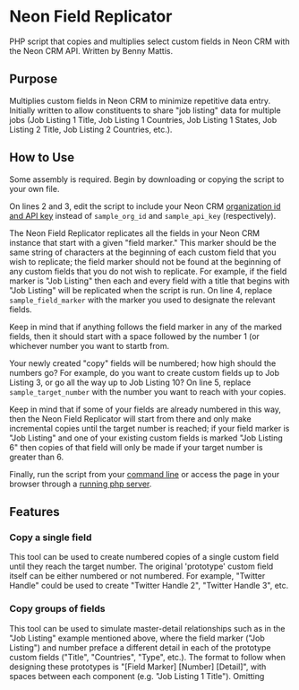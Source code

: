 # Neon Field Replicator
PHP script that copies and multiplies select custom fields in Neon CRM with the Neon CRM API. Written by Benny Mattis.

## Purpose  

Multiplies custom fields in Neon CRM to minimize repetitive data entry. Initially written to allow constituents to share "job listing" data for multiple jobs (Job Listing 1 Title, Job Listing 1 Countries, Job Listing 1 States, Job Listing 2 Title, Job Listing 2 Countries, etc.).

## How to Use 

Some assembly is required. Begin by downloading or copying the script to your own file.

On lines 2 and 3, edit the script to include your Neon CRM [organization id and API key](https://developer.neoncrm.com/authentication/) instead of `sample_org_id` and `sample_api_key` (respectively).

The Neon Field Replicator replicates all the fields in your Neon CRM instance that start with a given "field marker." This marker should be the same string of characters at the beginning of each custom field that you wish to replicate; the field marker should not be found at the beginning of any custom fields that you do not wish to replicate. For example, if the field marker is "Job Listing" then each and every field with a title that begins with "Job Listing" will be replicated when the script is run. On line 4, replace `sample_field_marker` with the marker you used to designate the relevant fields.

Keep in mind that if anything follows the field marker in any of the marked fields, then it should start with a space followed by the number 1 (or whichever number you want to startb from.

Your newly created "copy" fields will be numbered; how high should the numbers go? For example, do you want to create custom fields up to Job Listing 3, or go all the way up to Job Listing 10? On line 5, replace `sample_target_number` with the number you want to reach with your copies.

Keep in mind that if some of your fields are already numbered in this way, then the Neon Field Replicator will start from there and only make incremental copies until the target number is reached; if your field marker is "Job Listing" and one of your existing custom fields is marked "Job Listing 6" then copies of that field will only be made if your target number is greater than 6.

Finally, run the script from your [command line](https://www.php.net/manual/en/features.commandline.php) or access the page in your browser through a [running php server](https://www.wikihow.com/Run-a-PHP-File-in-a-Browser).

## Features

### Copy a single field

This tool can be used to create numbered copies of a single custom field until they reach the target number. The original 'prototype' custom field itself can be either numbered or not numbered. For example, "Twitter Handle" could be used to create "Twitter Handle 2", "Twitter Handle 3", etc. 

### Copy groups of fields

This tool can be used to simulate master-detail relationships such as in the "Job Listing" example mentioned above, where the field marker ("Job Listing") and number preface a different detail in each of the prototype custom fields ("Title", "Countries", "Type", etc.). The format to follow when designing these prototypes is "[Field Marker] [Number] [Detail]", with spaces between each component (e.g. "Job Listing 1 Title"). Omitting 
